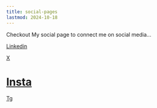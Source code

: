 ```yaml
---
title: social-pages
lastmod: 2024-10-18
---
```


Checkout My social page to connect me on social media...

[Linkedin](https://www.linkedin.com/in/sum0ne/)

[X](https://x.com/sumonefromindia/)

# [Insta](https://instagram.com/echosumit)

[Tg](https://t.me/sumonelove/)
